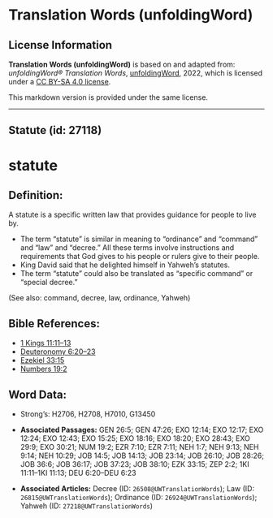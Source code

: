 # Translation Words (unfoldingWord)

## License Information

**Translation Words (unfoldingWord)** is based on and adapted from: _unfoldingWord® Translation Words_, [unfoldingWord](https://unfoldingword.org/utw), 2022, which is licensed under a [CC BY-SA 4.0 license](https://creativecommons.org/licenses/by-sa/4.0/legalcode.en).

This markdown version is provided under the same license.



--------------------------------

## Statute (id: 27118)

statute
=======

Definition:
-----------

A statute is a specific written law that provides guidance for people to live by.

* The term “statute” is similar in meaning to “ordinance” and “command” and “law” and “decree.” All these terms involve instructions and requirements that God gives to his people or rulers give to their people.
* King David said that he delighted himself in Yahweh’s statutes.
* The term “statute” could also be translated as “specific command” or “special decree.”

(See also: command, decree, law, ordinance, Yahweh)

Bible References:
-----------------

* [1 Kings 11:11–13](https://ref.ly/1Kgs11:11-1Kgs11:13)
* [Deuteronomy 6:20–23](https://ref.ly/Deut6:20-Deut6:23)
* [Ezekiel 33:15](https://ref.ly/Ezek33:15)
* [Numbers 19:2](https://ref.ly/Num19:2)

Word Data:
----------

* Strong’s: H2706, H2708, H7010, G13450

* **Associated Passages:** GEN 26:5; GEN 47:26; EXO 12:14; EXO 12:17; EXO 12:24; EXO 12:43; EXO 15:25; EXO 18:16; EXO 18:20; EXO 28:43; EXO 29:9; EXO 30:21; NUM 19:2; EZR 7:10; EZR 7:11; NEH 1:7; NEH 9:13; NEH 9:14; NEH 10:29; JOB 14:5; JOB 14:13; JOB 23:14; JOB 26:10; JOB 28:26; JOB 36:6; JOB 36:17; JOB 37:23; JOB 38:10; EZK 33:15; ZEP 2:2; 1KI 11:11–1KI 11:13; DEU 6:20–DEU 6:23
* **Associated Articles:** Decree (ID: `26508@UWTranslationWords`); Law (ID: `26815@UWTranslationWords`); Ordinance (ID: `26924@UWTranslationWords`); Yahweh (ID: `27218@UWTranslationWords`)


